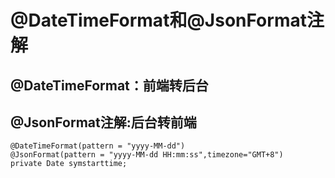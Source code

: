 # **@DateTimeFormat和@JsonFormat注解**

## **@DateTimeFormat：前端转后台**

## **@JsonFormat注解:后台转前端**

```
@DateTimeFormat(pattern = "yyyy-MM-dd")
@JsonFormat(pattern = "yyyy-MM-dd HH:mm:ss",timezone="GMT+8")
private Date symstarttime;
```

